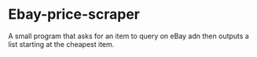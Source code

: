 # Ebay-price-scraper

A small program that asks for an item to query on eBay adn then outputs a list starting at the cheapest item.
